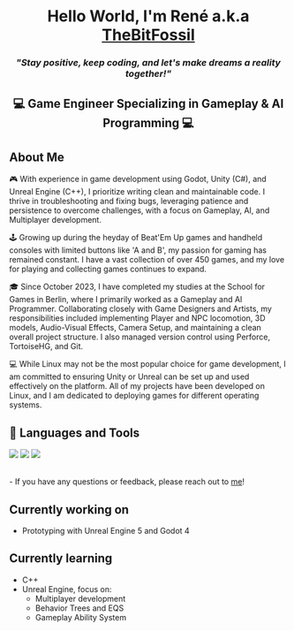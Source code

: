<h1 align="center">
Hello World, I'm René a.k.a <a href="https://www.linkedin.com/in/thebitfossil" target="_blank" rel="noreferrer">TheBitFossil</a> </h1>
<h3 align="center"> <i>"Stay positive, keep coding, and let's make dreams a reality together!"</i> </h3>
<h2 align="center"> 💻 Game Engineer Specializing in Gameplay & AI Programming 💻 </h2>

About Me
--------------
🎮 With experience in game development using Godot, Unity (C#), and Unreal Engine (C++), I prioritize writing clean and maintainable code. I thrive in troubleshooting and fixing bugs, leveraging patience and persistence to overcome challenges, with a focus on Gameplay, AI, and Multiplayer development.

🕹️ Growing up during the heyday of Beat'Em Up games and handheld consoles with limited buttons like 'A and B', my passion for gaming has remained constant. I have a vast collection of over 450 games, and my love for playing and collecting games continues to expand.

🎓 Since October 2023, I have completed my studies at the School for Games in Berlin, where I primarily worked as a Gameplay and AI Programmer. Collaborating closely with Game Designers and Artists, my responsibilities included implementing Player and NPC locomotion, 3D models, Audio-Visual Effects, Camera Setup, and maintaining a clean overall project structure. I also managed version control using Perforce, TortoiseHG, and Git.

💻 While Linux may not be the most popular choice for game development, I am committed to ensuring Unity or Unreal can be set up and used effectively on the platform. All of my projects have been developed on Linux, and I am dedicated to deploying games for different operating systems.

## 💼 Languages and Tools
![](https://img.shields.io/badge/C%23-239120?style=for-the-badge&logo=c-sharp&logoColor=white)
![](https://img.shields.io/badge/C%2B%2B-00599C?style=for-the-badge&logo=c%2B%2B&logoColor=white)
![](https://img.shields.io/badge/Rider-000000?style=for-the-badge&logo=Rider&logoColor=white)

</br>
- If you have any questions or feedback, please reach out to <a href="mailto:thebitfossil@gmail.com">me</a>!

## Currently working on

- Prototyping with Unreal Engine 5 and Godot 4

## Currently learning

- C++
- Unreal Engine, focus on:
  * Multiplayer development    
  * Behavior Trees and EQS
  * Gameplay Ability System
